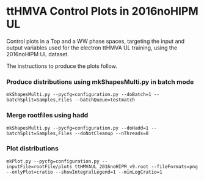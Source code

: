 # ttHMVA Control Plots in 2016noHIPM UL

Control plots in a Top and a WW phase spaces, targeting the input and output variables used for the electron ttHMVA UL training, using the 2016noHIPM UL dataset.

The instructions to produce the plots follow.

### Produce distributions using mkShapesMulti.py in batch mode

    mkShapesMulti.py --pycfg=configuration.py --doBatch=1 --batchSplit=Samples,Files --batchQueue=testmatch

### Merge rootfiles using hadd

    mkShapesMulti.py --pycfg=configuration.py --doHadd=1 --batchSplit=Samples,Files --doNotCleanup --nThreads=8

### Plot distributions

    mkPlot.py --pycfg=configuration.py --inputFile=rootFile/plots_ttHMVAUL_2016noHIPM_v9.root --fileFormats=png --onlyPlot=cratio --showIntegralLegend=1 --minLogCratio=1


